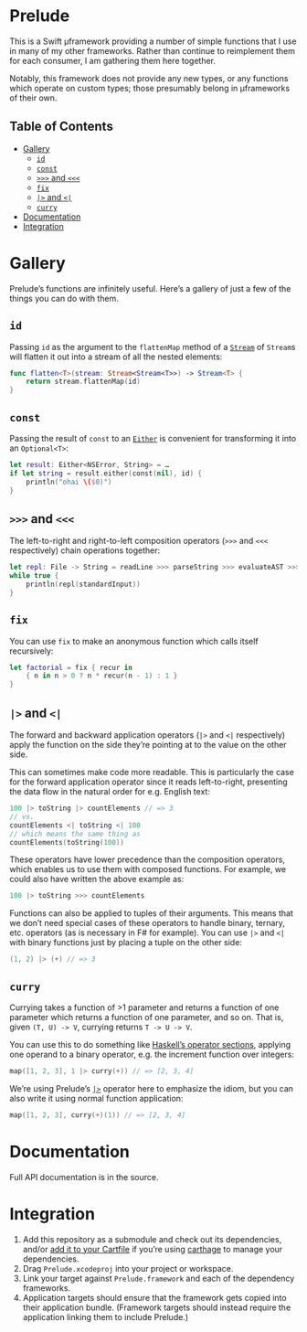 # Prelude

This is a Swift µframework providing a number of simple functions that I use in many of my other frameworks. Rather than continue to reimplement them for each consumer, I am gathering them here together.

Notably, this framework does not provide any new types, or any functions which operate on custom types; those presumably belong in µframeworks of their own.


## Table of Contents

- [Gallery](#gallery)
	- [`id`](#id)
	- [`const`](#const)
	- [`>>>` and `<<<`](#-and-)
	- [`fix`](#fix)
	- [`|>` and `<|`](-and--1)
	- [`curry`](#curry)
- [Documentation](#documentation)
- [Integration](#integration)


# Gallery

Prelude’s functions are infinitely useful. Here’s a gallery of just a few of the things you can do with them.


## `id`

Passing `id` as the argument to the `flattenMap` method of a [`Stream`](https://github.com/robrix/Traversal) of `Stream`s will flatten it out into a stream of all the nested elements:

```swift
func flatten<T>(stream: Stream<Stream<T>>) -> Stream<T> {
	return stream.flattenMap(id)
}
```


## `const`

Passing the result of `const` to an [`Either`](https://github.com/robrix/Either) is convenient for transforming it into an `Optional<T>`:

```swift
let result: Either<NSError, String> = …
if let string = result.either(const(nil), id) {
	println("ohai \($0)")
}
```


## `>>>` and `<<<`

The left-to-right and right-to-left composition operators (`>>>` and `<<<` respectively) chain operations together:

```swift
let repl: File -> String = readLine >>> parseString >>> evaluateAST >>> toString
while true {
	println(repl(standardInput))
}
```


## `fix`

You can use `fix` to make an anonymous function which calls itself recursively:

```swift
let factorial = fix { recur in
	{ n in n > 0 ? n * recur(n - 1) : 1 }
}
```

## `|>` and `<|`

The forward and backward application operators (`|>` and `<|` respectively) apply the function on the side they’re pointing at to the value on the other side.

This can sometimes make code more readable. This is particularly the case for the forward application operator since it reads left-to-right, presenting the data flow in the natural order for e.g. English text:

```swift
100 |> toString |> countElements // => 3
// vs.
countElements <| toString <| 100
// which means the same thing as
countElements(toString(100))
```

These operators have lower precedence than the composition operators, which enables us to use them with composed functions. For example, we could also have written the above example as:

```swift
100 |> toString >>> countElements
```

Functions can also be applied to tuples of their arguments. This means that we don’t need special cases of these operators to handle binary, ternary, etc. operators (as is necessary in F# for example). You can use `|>` and `<|` with binary functions just by placing a tuple on the other side:

```swift
(1, 2) |> (+) // => 3
```


## `curry`

Currying takes a function of >1 parameter and returns a function of one parameter which returns a function of one parameter, and so on. That is, given `(T, U) -> V`, currying returns `T -> U -> V`.

You can use this to do something like [Haskell’s operator sections](https://www.haskell.org/haskellwiki/Section_of_an_infix_operator), applying one operand to a binary operator, e.g. the increment function over integers:

```swift
map([1, 2, 3], 1 |> curry(+)) // => [2, 3, 4]
```

We’re using Prelude’s  [`|>`](-and--1) operator here to emphasize the idiom, but you can also write it using normal function application:

```swift
map([1, 2, 3], curry(+)(1)) // => [2, 3, 4]
```


# Documentation

Full API documentation is in the source.


# Integration

1. Add this repository as a submodule and check out its dependencies, and/or [add it to your Cartfile](https://github.com/Carthage/Carthage/blob/master/Documentation/Artifacts.md#cartfile) if you’re using [carthage](https://github.com/Carthage/Carthage/) to manage your dependencies.
2. Drag `Prelude.xcodeproj` into your project or workspace.
3. Link your target against `Prelude.framework` and each of the dependency frameworks.
4. Application targets should ensure that the framework gets copied into their application bundle. (Framework targets should instead require the application linking them to include Prelude.)
